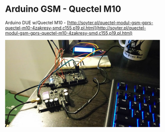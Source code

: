 # Arduino GSM - Quectel M10

Arduino DUE w/Quectel M10 - [http://soyter.pl/quectel-modul-gsm-gprs-quectel-m10-4zakresy-smd,c155,p19,pl.html](http://soyter.pl/quectel-modul-gsm-gprs-quectel-m10-4zakresy-smd,c155,p19,pl.html)

![Pic](/pic.jpg)

